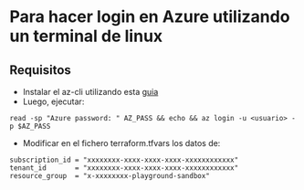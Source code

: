 # Para hacer login en Azure utilizando un terminal de linux

## Requisitos
- Instalar el az-cli utilizando esta [guia](https://docs.microsoft.com/es-es/cli/azure/install-azure-cli)
- Luego, ejecutar:
```shell
read -sp "Azure password: " AZ_PASS && echo && az login -u <usuario> -p $AZ_PASS
```
- Modificar en el fichero terraform.tfvars los datos de:
```shell
subscription_id = "xxxxxxxx-xxxx-xxxx-xxxx-xxxxxxxxxxxx"
tenant_id       = "xxxxxxxx-xxxx-xxxx-xxxx-xxxxxxxxxxxx"
resource_group  = "x-xxxxxxxx-playground-sandbox"
```
